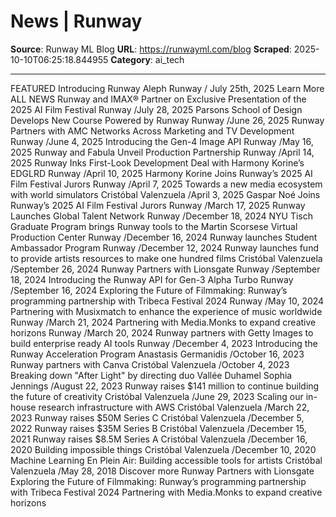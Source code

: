 # News | Runway

**Source**: Runway ML Blog
**URL**: https://runwayml.com/blog
**Scraped**: 2025-10-10T06:25:18.844955
**Category**: ai_tech

---

FEATURED
Introducing Runway Aleph
Runway / July 25th, 2025
Learn More
ALL NEWS
Runway and IMAX® Partner on Exclusive Presentation of the 2025 AI Film Festival
Runway /July 28, 2025
Parsons School of Design Develops New Course Powered by Runway
Runway /June 26, 2025
Runway Partners with AMC Networks Across Marketing and TV Development
Runway /June 4, 2025
Introducing the Gen-4 Image API
Runway /May 16, 2025
Runway and Fabula Unveil Production Partnership
Runway /April 14, 2025
Runway Inks First-Look Development Deal with Harmony Korine’s EDGLRD
Runway /April 10, 2025
Harmony Korine Joins Runway’s 2025 AI Film Festival Jurors
Runway /April 7, 2025
Towards a new media ecosystem with world simulators
Cristóbal Valenzuela /April 3, 2025
Gaspar Noé Joins Runway’s 2025 AI Film Festival Jurors
Runway /March 17, 2025
Runway Launches Global Talent Network
Runway /December 18, 2024
NYU Tisch Graduate Program brings Runway tools to the Martin Scorsese Virtual Production Center
Runway /December 16, 2024
Runway launches Student Ambassador Program
Runway /December 12, 2024
Runway launches fund to provide artists resources to make one hundred films
Cristóbal Valenzuela /September 26, 2024
Runway Partners with Lionsgate
Runway /September 18, 2024
Introducing the Runway API for Gen-3 Alpha Turbo
Runway /September 16, 2024
Exploring the Future of Filmmaking: Runway’s programming partnership with Tribeca Festival 2024
Runway /May 10, 2024
Partnering with Musixmatch to enhance the experience of music worldwide
Runway /March 21, 2024
Partnering with Media.Monks to expand creative horizons
Runway /March 20, 2024
Runway partners with Getty Images to build enterprise ready AI tools
Runway /December 4, 2023
Introducing the Runway Acceleration Program
Anastasis Germanidis /October 16, 2023
Runway partners with Canva
Cristóbal Valenzuela /October 4, 2023
Breaking down "After Light" by directing duo Vallée Duhamel
Sophia Jennings /August 22, 2023
Runway raises $141 million to continue building the future of creativity
Cristóbal Valenzuela /June 29, 2023
Scaling our in-house research infrastructure with AWS
Cristóbal Valenzuela /March 22, 2023
Runway raises $50M Series C
Cristóbal Valenzuela /December 5, 2022
Runway raises $35M Series B
Cristóbal Valenzuela /December 15, 2021
Runway raises $8.5M Series A
Cristóbal Valenzuela /December 16, 2020
Building impossible things
Cristóbal Valenzuela /December 10, 2020
Machine Learning En Plein Air: Building accessible tools for artists
Cristóbal Valenzuela /May 28, 2018
Discover more
Runway Partners with Lionsgate
Exploring the Future of Filmmaking: Runway’s programming partnership with Tribeca Festival 2024
Partnering with Media.Monks to expand creative horizons
